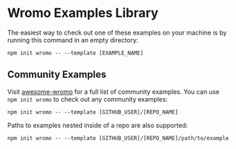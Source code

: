 # Wromo Examples Library


The easiest way to check out one of these examples on your machine is by running this command in an empty directory:

```
npm init wromo -- --template [EXAMPLE_NAME]
```

## Community Examples

Visit [awesome-wromo](https://github.com/one-aalam/awesome-wromo) for a full list of community examples. You can use `npm init wromo` to check out any community examples:

```
npm init wromo -- --template [GITHUB_USER]/[REPO_NAME]
```

Paths to examples nested inside of a repo are also supported:

```
npm init wromo -- --template [GITHUB_USER]/[REPO_NAME]/path/to/example
```
